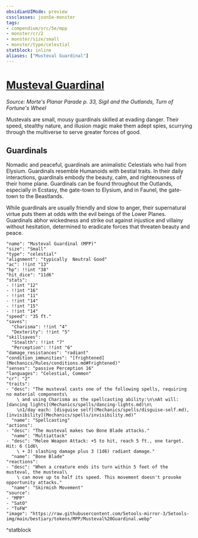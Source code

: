 ```yaml
---
obsidianUIMode: preview
cssclasses: json5e-monster
tags:
- compendium/src/5e/mpp
- monster/cr/2
- monster/size/small
- monster/type/celestial
statblock: inline
aliases: ["Musteval Guardinal"]
---
```

# [Musteval Guardinal](Mechanics\bestiary\celestial/musteval-guardinal-mpp.md)
*Source: Morte's Planar Parade p. 33, Sigil and the Outlands, Turn of Fortune's Wheel*  

Mustevals are small, mousy guardinals skilled at evading danger. Their speed, stealthy nature, and illusion magic make them adept spies, scurrying through the multiverse to serve greater forces of good.

## Guardinals

Nomadic and peaceful, guardinals are animalistic Celestials who hail from Elysium. Guardinals resemble Humanoids with bestial traits. In their daily interactions, guardinals embody the beauty, calm, and righteousness of their home plane. Guardinals can be found throughout the Outlands, especially in Ecstasy, the gate-town to Elysium, and in Faunel, the gate-town to the Beastlands.

While guardinals are usually friendly and slow to anger, their supernatural virtue puts them at odds with the evil beings of the Lower Planes. Guardinals abhor wickedness and strike out against injustice and villainy without hesitation, determined to eradicate forces that threaten beauty and peace.

```statblock
"name": "Musteval Guardinal (MPP)"
"size": "Small"
"type": "celestial"
"alignment": "typically  Neutral Good"
"ac": !!int "13"
"hp": !!int "38"
"hit_dice": "11d6"
"stats":
- !!int "12"
- !!int "16"
- !!int "11"
- !!int "14"
- !!int "15"
- !!int "14"
"speed": "35 ft."
"saves":
  "Charisma": !!int "4"
  "Dexterity": !!int "5"
"skillsaves":
  "Stealth": !!int "7"
  "Perception": !!int "6"
"damage_resistances": "radiant"
"condition_immunities": "[frightened](Mechanics/Rules/conditions.md#Frightened)"
"senses": "passive Perception 16"
"languages": "Celestial, Common"
"cr": "2"
"traits":
- "desc": "The musteval casts one of the following spells, requiring no material components\
    \ and using Charisma as the spellcasting ability:\n\nAt will: [dancing lights](Mechanics/spells/dancing-lights.md)\n\
    \n1/day each: [disguise self](Mechanics/spells/disguise-self.md), [invisibility](Mechanics/spells/invisibility.md)"
  "name": "Spellcasting"
"actions":
- "desc": "The musteval makes two Bone Blade attacks."
  "name": "Multiattack"
- "desc": "Melee Weapon Attack: +5 to hit, reach 5 ft., one target. Hit: 6 (1d6\
    \ + 3) slashing damage plus 3 (1d6) radiant damage."
  "name": "Bone Blade"
"reactions":
- "desc": "When a creature ends its turn within 5 feet of the musteval, the musteval\
    \ can move up to half its speed. This movement doesn't provoke opportunity attacks."
  "name": "Skirmish Movement"
"source":
- "MPP"
- "SatO"
- "ToFW"
"image": "https://raw.githubusercontent.com/5etools-mirror-3/5etools-img/main/bestiary/tokens/MPP/Musteval%20Guardinal.webp"
```
^statblock